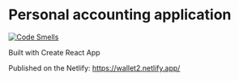 # Personal accounting application

[![Code Smells](https://sonarcloud.io/api/project_badges/measure?project=vicanis_wallet2&metric=code_smells)](https://sonarcloud.io/summary/new_code?id=vicanis_wallet2)

Built with Create React App

Published on the Netlify: https://wallet2.netlify.app/
